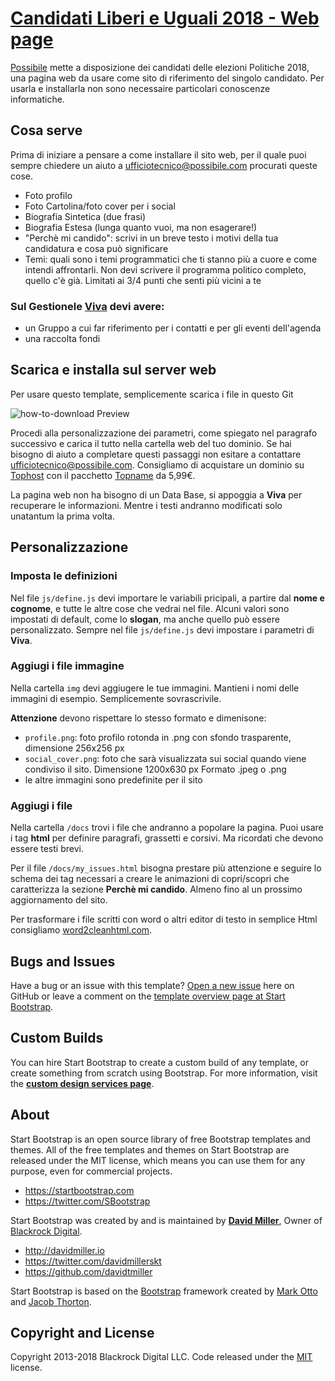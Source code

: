 # [Candidati Liberi e Uguali 2018 - Web page](http://nomecognome.info)

[Possibile](http://possibile.com) mette a disposizione dei candidati delle elezioni Politiche 2018, una pagina web da usare come sito di riferimento del singolo candidato. 
Per usarla e installarla non sono necessaire particolari conoscenze informatiche.

## Cosa serve

Prima di iniziare a pensare a come installare il sito web, per il quale puoi sempre chiedere un aiuto a [ufficiotecnico@possibile.com](mailto:ufficiotecnico@possibile.com) procurati queste cose.
* Foto profilo
* Foto Cartolina/foto cover per i social
* Biografia Sintetica (due frasi)
* Biografia Estesa (lunga quanto vuoi, ma non esagerare!)
* "Perchè mi candido": scrivi in un breve testo i motivi della tua candidatura e cosa può significare
* Temi: quali sono i temi programmatici che ti stanno più a cuore e come intendi affrontarli. Non devi scrivere il programma politico completo, quello c'è già. Limitati ai 3/4 punti che senti più vicini a te

### Sul Gestionele [Viva](https://viva.possibile.com) devi avere:

* un Gruppo a cui far riferimento per i contatti e per gli eventi dell'agenda
* una raccolta fondi


## Scarica e installa sul server web


Per usare questo template, semplicemente scarica i file in questo Git

![how-to-download Preview](http://nomecognome.info/img/how-to-download.png)

Procedi alla personalizzazione dei parametri, come spiegato nel paragrafo successivo e carica il tutto nella cartella web del tuo dominio.
Se hai bisogno di aiuto a completare questi passaggi non esitare a contattare [ufficiotecnico@possibile.com](mailto:ufficiotecnico@possibile.com).
Consigliamo di acquistare un dominio su [Tophost](https://www.tophost.it) con il pacchetto [Topname](https://www.tophost.it/home/acquista-dominio-economico/) da 5,99€.

La pagina web non ha bisogno di un Data Base, si appoggia a **Viva** per recuperare le informazioni. Mentre i testi andranno modificati solo unatantum la prima volta. 

## Personalizzazione

### Imposta le definizioni

Nel file `js/define.js` devi importare le variabili pricipali, a partire dal **nome e cognome**, e tutte le altre cose che vedrai nel file. Alcuni valori sono impostati di default, come lo **slogan**, ma anche quello può essere personalizzato.
Sempre nel file `js/define.js` devi impostare i parametri di **Viva**.

### Aggiugi i file immagine

Nella cartella `img` devi aggiugere le tue immagini. Mantieni i nomi delle immagini di esempio. Semplicemente sovrascrivile.

**Attenzione** devono rispettare lo stesso formato e dimenisone:
* `profile.png`: foto profilo rotonda in .png con sfondo trasparente, dimensione 256x256 px
* `social_cover.png`: foto che sarà visualizzata sui social quando viene condiviso il sito. Dimensione 1200x630 px Formato .jpeg o .png
* le altre immagini sono predefinite per il sito

### Aggiugi i file

Nella cartella `/docs` trovi i file che andranno a popolare la pagina. Puoi usare i tag **html** per definire paragrafi, grassetti e corsivi. Ma ricordati che devono essere testi brevi.

Per il file `/docs/my_issues.html` bisogna prestare più attenzione e seguire lo schema dei tag necessari a creare le animazioni di copri/scopri che caratterizza la sezione **Perchè mi candido**. Almeno fino al un prossimo aggiornamento del sito. 

Per trasformare i file scritti con word o altri editor di testo in semplice Html consigliamo [word2cleanhtml.com](https://word2cleanhtml.com).


## Bugs and Issues

Have a bug or an issue with this template? [Open a new issue](https://github.com/BlackrockDigital/startbootstrap-freelancer/issues) here on GitHub or leave a comment on the [template overview page at Start Bootstrap](http://startbootstrap.com/template-overviews/freelancer/).

## Custom Builds

You can hire Start Bootstrap to create a custom build of any template, or create something from scratch using Bootstrap. For more information, visit the **[custom design services page](https://startbootstrap.com/bootstrap-design-services/)**.

## About

Start Bootstrap is an open source library of free Bootstrap templates and themes. All of the free templates and themes on Start Bootstrap are released under the MIT license, which means you can use them for any purpose, even for commercial projects.

* https://startbootstrap.com
* https://twitter.com/SBootstrap

Start Bootstrap was created by and is maintained by **[David Miller](http://davidmiller.io/)**, Owner of [Blackrock Digital](http://blackrockdigital.io/).

* http://davidmiller.io
* https://twitter.com/davidmillerskt
* https://github.com/davidtmiller

Start Bootstrap is based on the [Bootstrap](http://getbootstrap.com/) framework created by [Mark Otto](https://twitter.com/mdo) and [Jacob Thorton](https://twitter.com/fat).

## Copyright and License

Copyright 2013-2018 Blackrock Digital LLC. Code released under the [MIT](https://github.com/BlackrockDigital/startbootstrap-freelancer/blob/gh-pages/LICENSE) license.
